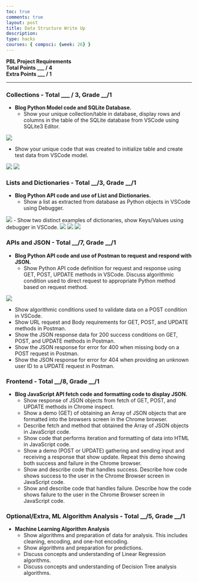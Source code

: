 ```yaml
---
toc: true
comments: true
layout: post
title: Data Structure Write Up
description: 
type: hacks
courses: { compsci: {week: 26} }
---
```


**PBL Project Requirements**  
**Total Points ___ / 4**  
**Extra Points ___ / 1**

---

### Collections - Total ___ / 3, Grade __/1
- **Blog Python Model code and SQLite Database.**
  - Show your unique collection/table in database, display rows and columns in the table of the SQLite database from VSCode using SQLite3 Editor.
<img src="https://i.ibb.co/g9hWW2B/Screenshot-2024-04-23-at-5-46-36-PM.png">

  - Show your unique code that was created to initialize table and create test data from VSCode model.
<img src="https://i.ibb.co/c3hwryH/Screenshot-2024-04-22-at-10-26-00-AM.png">
<img src="https://i.ibb.co/54x13B9/Screenshot-2024-04-23-at-10-35-02-AM.png">

### Lists and Dictionaries - Total __/3, Grade __/1
- **Blog Python API code and use of List and Dictionaries.**
  - Show a list as extracted from database as Python objects in VSCode using Debugger.
<img src="https://i.ibb.co/JKy6Nvf/Screenshot-2024-04-23-at-7-46-16-PM.png">
  - Show two distinct examples of dictionaries, show Keys/Values using debugger in VSCode.
<img src="https://files.catbox.moe/8o5pki.png">
<img src="https://i.ibb.co/bW1NP4g/Screenshot-2024-04-23-at-7-43-01-PM.png">
<img src="https://i.ibb.co/9HPg1ZS/Screenshot-2024-04-23-at-7-43-23-PM.png">

### APIs and JSON - Total __/7, Grade __/1
- **Blog Python API code and use of Postman to request and respond with JSON.**
  - Show Python API code definition for request and response using GET, POST, UPDATE methods in VSCode. Discuss algorithmic condition used to direct request to appropriate Python method based on request method.

<img src="https://i.ibb.co/G2736Zz/Screenshot-2024-04-22-at-10-31-34-AM.png">

  - Show algorithmic conditions used to validate data on a POST condition in VSCode.
  - Show URL request and Body requirements for GET, POST, and UPDATE methods in Postman.
  - Show the JSON response data for 200 success conditions on GET, POST, and UPDATE methods in Postman.
  - Show the JSON response for error for 400 when missing body on a POST request in Postman.
  - Show the JSON response for error for 404 when providing an unknown user ID to a UPDATE request in Postman.

### Frontend - Total __/8, Grade __/1
- **Blog JavaScript API fetch code and formatting code to display JSON.**
  - Show response of JSON objects from fetch of GET, POST, and UPDATE methods in Chrome inspect.
  - Show a demo (GET) of obtaining an Array of JSON objects that are formatted into the browsers screen in the Chrome browser.
  - Describe fetch and method that obtained the Array of JSON objects in JavaScript code.
  - Show code that performs iteration and formatting of data into HTML in JavaScript code.
  - Show a demo (POST or UPDATE) gathering and sending input and receiving a response that show update. Repeat this demo showing both success and failure in the Chrome browser.
  - Show and describe code that handles success. Describe how code shows success to the user in the Chrome Browser screen in JavaScript code.
  - Show and describe code that handles failure. Describe how the code shows failure to the user in the Chrome Browser screen in JavaScript code.

### Optional/Extra, ML Algorithm Analysis - Total __/5, Grade __/1
- **Machine Learning Algorithm Analysis**
  - Show algorithms and preparation of data for analysis. This includes cleaning, encoding, and one-hot encoding.
  - Show algorithms and preparation for predictions.
  - Discuss concepts and understanding of Linear Regression algorithms.
  - Discuss concepts and understanding of Decision Tree analysis algorithms.
